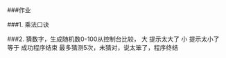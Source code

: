 
###作业

###1. 乘法口诀 

###2. 猜数字，生成随机数0-100从控制台比较，  大 提示太大了  小  提示太小了  等于  成功程序结束
   最多猜测5次，未猜对，说太笨了，程序终结 




